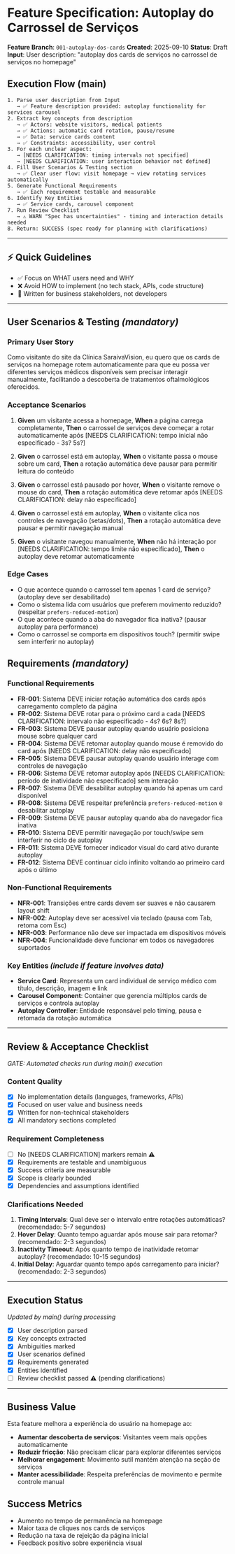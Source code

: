 # Feature Specification: Autoplay do Carrossel de Serviços

**Feature Branch**: `001-autoplay-dos-cards`
**Created**: 2025-09-10
**Status**: Draft
**Input**: User description: "autoplay dos cards de serviços no carrossel de serviços no homepage"

## Execution Flow (main)
```
1. Parse user description from Input
   → ✅ Feature description provided: autoplay functionality for services carousel
2. Extract key concepts from description
   → ✅ Actors: website visitors, medical patients
   → ✅ Actions: automatic card rotation, pause/resume
   → ✅ Data: service cards content
   → ✅ Constraints: accessibility, user control
3. For each unclear aspect:
   → [NEEDS CLARIFICATION: timing intervals not specified]
   → [NEEDS CLARIFICATION: user interaction behavior not defined]
4. Fill User Scenarios & Testing section
   → ✅ Clear user flow: visit homepage → view rotating services automatically
5. Generate Functional Requirements
   → ✅ Each requirement testable and measurable
6. Identify Key Entities
   → ✅ Service cards, carousel component
7. Run Review Checklist
   → ⚠️ WARN "Spec has uncertainties" - timing and interaction details needed
8. Return: SUCCESS (spec ready for planning with clarifications)
```

---

## ⚡ Quick Guidelines
- ✅ Focus on WHAT users need and WHY
- ❌ Avoid HOW to implement (no tech stack, APIs, code structure)
- 👥 Written for business stakeholders, not developers

---

## User Scenarios & Testing *(mandatory)*

### Primary User Story
Como visitante do site da Clínica SaraivaVision, eu quero que os cards de serviços na homepage rotem automaticamente para que eu possa ver diferentes serviços médicos disponíveis sem precisar interagir manualmente, facilitando a descoberta de tratamentos oftalmológicos oferecidos.

### Acceptance Scenarios
1. **Given** um visitante acessa a homepage, **When** a página carrega completamente, **Then** o carrossel de serviços deve começar a rotar automaticamente após [NEEDS CLARIFICATION: tempo inicial não especificado - 3s? 5s?]

2. **Given** o carrossel está em autoplay, **When** o visitante passa o mouse sobre um card, **Then** a rotação automática deve pausar para permitir leitura do conteúdo

3. **Given** o carrossel está pausado por hover, **When** o visitante remove o mouse do card, **Then** a rotação automática deve retomar após [NEEDS CLARIFICATION: delay não especificado]

4. **Given** o carrossel está em autoplay, **When** o visitante clica nos controles de navegação (setas/dots), **Then** a rotação automática deve pausar e permitir navegação manual

5. **Given** o visitante navegou manualmente, **When** não há interação por [NEEDS CLARIFICATION: tempo limite não especificado], **Then** o autoplay deve retomar automaticamente

### Edge Cases
- O que acontece quando o carrossel tem apenas 1 card de serviço? (autoplay deve ser desabilitado)
- Como o sistema lida com usuários que preferem movimento reduzido? (respeitar `prefers-reduced-motion`)
- O que acontece quando a aba do navegador fica inativa? (pausar autoplay para performance)
- Como o carrossel se comporta em dispositivos touch? (permitir swipe sem interferir no autoplay)

## Requirements *(mandatory)*

### Functional Requirements
- **FR-001**: Sistema DEVE iniciar rotação automática dos cards após carregamento completo da página
- **FR-002**: Sistema DEVE rotar para o próximo card a cada [NEEDS CLARIFICATION: intervalo não especificado - 4s? 6s? 8s?]
- **FR-003**: Sistema DEVE pausar autoplay quando usuário posiciona mouse sobre qualquer card
- **FR-004**: Sistema DEVE retomar autoplay quando mouse é removido do card após [NEEDS CLARIFICATION: delay não especificado]
- **FR-005**: Sistema DEVE pausar autoplay quando usuário interage com controles de navegação
- **FR-006**: Sistema DEVE retomar autoplay após [NEEDS CLARIFICATION: período de inatividade não especificado] sem interação
- **FR-007**: Sistema DEVE desabilitar autoplay quando há apenas um card disponível
- **FR-008**: Sistema DEVE respeitar preferência `prefers-reduced-motion` e desabilitar autoplay
- **FR-009**: Sistema DEVE pausar autoplay quando aba do navegador fica inativa
- **FR-010**: Sistema DEVE permitir navegação por touch/swipe sem interferir no ciclo de autoplay
- **FR-011**: Sistema DEVE fornecer indicador visual do card ativo durante autoplay
- **FR-012**: Sistema DEVE continuar ciclo infinito voltando ao primeiro card após o último

### Non-Functional Requirements
- **NFR-001**: Transições entre cards devem ser suaves e não causarem layout shift
- **NFR-002**: Autoplay deve ser acessível via teclado (pausa com Tab, retoma com Esc)
- **NFR-003**: Performance não deve ser impactada em dispositivos móveis
- **NFR-004**: Funcionalidade deve funcionar em todos os navegadores suportados

### Key Entities *(include if feature involves data)*
- **Service Card**: Representa um card individual de serviço médico com título, descrição, imagem e link
- **Carousel Component**: Container que gerencia múltiplos cards de serviços e controla autoplay
- **Autoplay Controller**: Entidade responsável pelo timing, pausa e retomada da rotação automática

---

## Review & Acceptance Checklist
*GATE: Automated checks run during main() execution*

### Content Quality
- [x] No implementation details (languages, frameworks, APIs)
- [x] Focused on user value and business needs
- [x] Written for non-technical stakeholders
- [x] All mandatory sections completed

### Requirement Completeness
- [ ] No [NEEDS CLARIFICATION] markers remain ⚠️
- [x] Requirements are testable and unambiguous
- [x] Success criteria are measurable
- [x] Scope is clearly bounded
- [x] Dependencies and assumptions identified

### Clarifications Needed
1. **Timing Intervals**: Qual deve ser o intervalo entre rotações automáticas? (recomendado: 5-7 segundos)
2. **Hover Delay**: Quanto tempo aguardar após mouse sair para retomar? (recomendado: 2-3 segundos)
3. **Inactivity Timeout**: Após quanto tempo de inatividade retomar autoplay? (recomendado: 10-15 segundos)
4. **Initial Delay**: Aguardar quanto tempo após carregamento para iniciar? (recomendado: 2-3 segundos)

---

## Execution Status
*Updated by main() during processing*

- [x] User description parsed
- [x] Key concepts extracted
- [x] Ambiguities marked
- [x] User scenarios defined
- [x] Requirements generated
- [x] Entities identified
- [ ] Review checklist passed ⚠️ (pending clarifications)

---

## Business Value
Esta feature melhora a experiência do usuário na homepage ao:
- **Aumentar descoberta de serviços**: Visitantes veem mais opções automaticamente
- **Reduzir fricção**: Não precisam clicar para explorar diferentes serviços
- **Melhorar engagement**: Movimento sutil mantém atenção na seção de serviços
- **Manter acessibilidade**: Respeita preferências de movimento e permite controle manual

## Success Metrics
- Aumento no tempo de permanência na homepage
- Maior taxa de cliques nos cards de serviços
- Redução na taxa de rejeição da página inicial
- Feedback positivo sobre experiência visual
